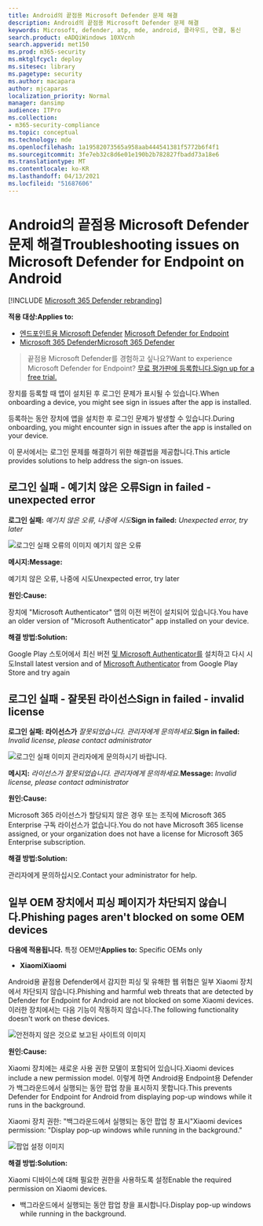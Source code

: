 ```yaml
---
title: Android의 끝점용 Microsoft Defender 문제 해결
description: Android의 끝점용 Microsoft Defender 문제 해결
keywords: Microsoft, defender, atp, mde, android, 클라우드, 연결, 통신
search.product: eADQiWindows 10XVcnh
search.appverid: met150
ms.prod: m365-security
ms.mktglfcycl: deploy
ms.sitesec: library
ms.pagetype: security
ms.author: macapara
author: mjcaparas
localization_priority: Normal
manager: dansimp
audience: ITPro
ms.collection:
- m365-security-compliance
ms.topic: conceptual
ms.technology: mde
ms.openlocfilehash: 1a19582073565a958aab444541381f5772b6f4f1
ms.sourcegitcommit: 3fe7eb32c8d6e01e190b2b782827fbadd73a18e6
ms.translationtype: MT
ms.contentlocale: ko-KR
ms.lasthandoff: 04/13/2021
ms.locfileid: "51687606"
---
```

# <a name="troubleshooting-issues-on-microsoft-defender-for-endpoint-on-android"></a><span data-ttu-id="a7971-104">Android의 끝점용 Microsoft Defender 문제 해결</span><span class="sxs-lookup"><span data-stu-id="a7971-104">Troubleshooting issues on Microsoft Defender for Endpoint on Android</span></span>

[!INCLUDE [Microsoft 365 Defender rebranding](../../includes/microsoft-defender.md)]

<span data-ttu-id="a7971-105">**적용 대상:**</span><span class="sxs-lookup"><span data-stu-id="a7971-105">**Applies to:**</span></span>
- <span data-ttu-id="a7971-106">[엔드포인트용 Microsoft Defender](https://go.microsoft.com/fwlink/p/?linkid=2154037) </span><span class="sxs-lookup"><span data-stu-id="a7971-106">[Microsoft Defender for Endpoint](https://go.microsoft.com/fwlink/p/?linkid=2154037)</span></span>
- [<span data-ttu-id="a7971-107">Microsoft 365 Defender</span><span class="sxs-lookup"><span data-stu-id="a7971-107">Microsoft 365 Defender</span></span>](https://go.microsoft.com/fwlink/?linkid=2118804)

> <span data-ttu-id="a7971-108">끝점용 Microsoft Defender를 경험하고 싶나요?</span><span class="sxs-lookup"><span data-stu-id="a7971-108">Want to experience Microsoft Defender for Endpoint?</span></span> [<span data-ttu-id="a7971-109">무료 평가판에 등록합니다.</span><span class="sxs-lookup"><span data-stu-id="a7971-109">Sign up for a free trial.</span></span>](https://www.microsoft.com/microsoft-365/windows/microsoft-defender-atp?ocid=docs-wdatp-exposedapis-abovefoldlink) 

<span data-ttu-id="a7971-110">장치를 등록할 때 앱이 설치된 후 로그인 문제가 표시될 수 있습니다.</span><span class="sxs-lookup"><span data-stu-id="a7971-110">When onboarding a device, you might see sign in issues after the app is installed.</span></span>

<span data-ttu-id="a7971-111">등록하는 동안 장치에 앱을 설치한 후 로그인 문제가 발생할 수 있습니다.</span><span class="sxs-lookup"><span data-stu-id="a7971-111">During onboarding, you might encounter sign in issues after the app is installed on your device.</span></span>

<span data-ttu-id="a7971-112">이 문서에서는 로그인 문제를 해결하기 위한 해결법을 제공합니다.</span><span class="sxs-lookup"><span data-stu-id="a7971-112">This article provides solutions to help address the sign-on issues.</span></span>  

## <a name="sign-in-failed---unexpected-error"></a><span data-ttu-id="a7971-113">로그인 실패 - 예기치 않은 오류</span><span class="sxs-lookup"><span data-stu-id="a7971-113">Sign in failed - unexpected error</span></span>
<span data-ttu-id="a7971-114">**로그인 실패:** *예기치 않은 오류, 나중에 시도*</span><span class="sxs-lookup"><span data-stu-id="a7971-114">**Sign in failed:** *Unexpected error, try later*</span></span>

![로그인 실패 오류의 이미지 예기치 않은 오류](images/f9c3bad127d636c1f150d79814f35d4c.png)

<span data-ttu-id="a7971-116">**메시지:**</span><span class="sxs-lookup"><span data-stu-id="a7971-116">**Message:**</span></span>

<span data-ttu-id="a7971-117">예기치 않은 오류, 나중에 시도</span><span class="sxs-lookup"><span data-stu-id="a7971-117">Unexpected error, try later</span></span>

<span data-ttu-id="a7971-118">**원인:**</span><span class="sxs-lookup"><span data-stu-id="a7971-118">**Cause:**</span></span>

<span data-ttu-id="a7971-119">장치에 "Microsoft Authenticator" 앱의 이전 버전이 설치되어 있습니다.</span><span class="sxs-lookup"><span data-stu-id="a7971-119">You have an older version of "Microsoft Authenticator" app installed on your device.</span></span>

<span data-ttu-id="a7971-120">**해결 방법:**</span><span class="sxs-lookup"><span data-stu-id="a7971-120">**Solution:**</span></span>

<span data-ttu-id="a7971-121">Google Play 스토어에서 최신 버전 [및 Microsoft Authenticator를](https://play.google.com/store/apps/details?androidid=com.azure.authenticator) 설치하고 다시 시도</span><span class="sxs-lookup"><span data-stu-id="a7971-121">Install latest version and of [Microsoft Authenticator](https://play.google.com/store/apps/details?androidid=com.azure.authenticator) from Google Play Store and try again</span></span>

## <a name="sign-in-failed---invalid-license"></a><span data-ttu-id="a7971-122">로그인 실패 - 잘못된 라이선스</span><span class="sxs-lookup"><span data-stu-id="a7971-122">Sign in failed - invalid license</span></span>

<span data-ttu-id="a7971-123">**로그인 실패: 라이선스가** *잘못되었습니다. 관리자에게 문의하세요.*</span><span class="sxs-lookup"><span data-stu-id="a7971-123">**Sign in failed:** *Invalid license, please contact administrator*</span></span>

![로그인 실패 이미지 관리자에게 문의하시기 바랍니다.](images/920e433f440fa1d3d298e6a2a43d4811.png)

<span data-ttu-id="a7971-125">**메시지:** *라이선스가 잘못되었습니다. 관리자에게 문의하세요.*</span><span class="sxs-lookup"><span data-stu-id="a7971-125">**Message:** *Invalid license, please contact administrator*</span></span>

<span data-ttu-id="a7971-126">**원인:**</span><span class="sxs-lookup"><span data-stu-id="a7971-126">**Cause:**</span></span>

<span data-ttu-id="a7971-127">Microsoft 365 라이선스가 할당되지 않은 경우 또는 조직에 Microsoft 365 Enterprise 구독 라이선스가 없습니다.</span><span class="sxs-lookup"><span data-stu-id="a7971-127">You do not have Microsoft 365 license assigned, or your organization does not have a license for Microsoft 365 Enterprise subscription.</span></span>

<span data-ttu-id="a7971-128">**해결 방법:**</span><span class="sxs-lookup"><span data-stu-id="a7971-128">**Solution:**</span></span>

<span data-ttu-id="a7971-129">관리자에게 문의하십시오.</span><span class="sxs-lookup"><span data-stu-id="a7971-129">Contact your administrator for help.</span></span>

## <a name="phishing-pages-arent-blocked-on-some-oem-devices"></a><span data-ttu-id="a7971-130">일부 OEM 장치에서 피싱 페이지가 차단되지 않습니다.</span><span class="sxs-lookup"><span data-stu-id="a7971-130">Phishing pages aren't blocked on some OEM devices</span></span>

<span data-ttu-id="a7971-131">**다음에 적용됩니다.** 특정 OEM만</span><span class="sxs-lookup"><span data-stu-id="a7971-131">**Applies to:** Specific OEMs only</span></span>

-   <span data-ttu-id="a7971-132">**Xiaomi**</span><span class="sxs-lookup"><span data-stu-id="a7971-132">**Xiaomi**</span></span>

<span data-ttu-id="a7971-133">Android용 끝점용 Defender에서 감지한 피싱 및 유해한 웹 위협은 일부 Xiaomi 장치에서 차단되지 않습니다.</span><span class="sxs-lookup"><span data-stu-id="a7971-133">Phishing and harmful web threats that are detected by Defender for Endpoint for Android are not blocked on some Xiaomi devices.</span></span> <span data-ttu-id="a7971-134">이러한 장치에서는 다음 기능이 작동하지 않습니다.</span><span class="sxs-lookup"><span data-stu-id="a7971-134">The following functionality doesn't work on these devices.</span></span>

![안전하지 않은 것으로 보고된 사이트의 이미지](images/0c04975c74746a5cdb085e1d9386e713.png)


<span data-ttu-id="a7971-136">**원인:**</span><span class="sxs-lookup"><span data-stu-id="a7971-136">**Cause:**</span></span>

<span data-ttu-id="a7971-137">Xiaomi 장치에는 새로운 사용 권한 모델이 포함되어 있습니다.</span><span class="sxs-lookup"><span data-stu-id="a7971-137">Xiaomi devices include a new permission model.</span></span> <span data-ttu-id="a7971-138">이렇게 하면 Android용 Endpoint용 Defender가 백그라운드에서 실행되는 동안 팝업 창을 표시하지 못합니다.</span><span class="sxs-lookup"><span data-stu-id="a7971-138">This prevents Defender for Endpoint for Android from displaying pop-up windows while it runs in the background.</span></span>

<span data-ttu-id="a7971-139">Xiaomi 장치 권한: "백그라운드에서 실행되는 동안 팝업 창 표시"</span><span class="sxs-lookup"><span data-stu-id="a7971-139">Xiaomi devices permission: "Display pop-up windows while running in the background."</span></span>

![팝업 설정 이미지](images/6e48e7b29daf50afddcc6c8c7d59fd64.png)

<span data-ttu-id="a7971-141">**해결 방법:**</span><span class="sxs-lookup"><span data-stu-id="a7971-141">**Solution:**</span></span>

<span data-ttu-id="a7971-142">Xiaomi 디바이스에 대해 필요한 권한을 사용하도록 설정</span><span class="sxs-lookup"><span data-stu-id="a7971-142">Enable the required permission on Xiaomi devices.</span></span>

- <span data-ttu-id="a7971-143">백그라운드에서 실행되는 동안 팝업 창을 표시합니다.</span><span class="sxs-lookup"><span data-stu-id="a7971-143">Display pop-up windows while running in the background.</span></span>
